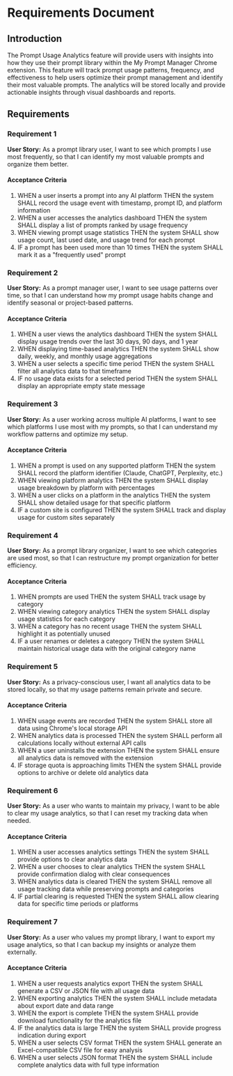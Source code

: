 # Requirements Document

## Introduction

The Prompt Usage Analytics feature will provide users with insights into how they use their prompt library within the My Prompt Manager Chrome extension. This feature will track prompt usage patterns, frequency, and effectiveness to help users optimize their prompt management and identify their most valuable prompts. The analytics will be stored locally and provide actionable insights through visual dashboards and reports.

## Requirements

### Requirement 1

**User Story:** As a prompt library user, I want to see which prompts I use most frequently, so that I can identify my most valuable prompts and organize them better.

#### Acceptance Criteria

1. WHEN a user inserts a prompt into any AI platform THEN the system SHALL record the usage event with timestamp, prompt ID, and platform information
2. WHEN a user accesses the analytics dashboard THEN the system SHALL display a list of prompts ranked by usage frequency
3. WHEN viewing prompt usage statistics THEN the system SHALL show usage count, last used date, and usage trend for each prompt
4. IF a prompt has been used more than 10 times THEN the system SHALL mark it as a "frequently used" prompt

### Requirement 2

**User Story:** As a prompt manager user, I want to see usage patterns over time, so that I can understand how my prompt usage habits change and identify seasonal or project-based patterns.

#### Acceptance Criteria

1. WHEN a user views the analytics dashboard THEN the system SHALL display usage trends over the last 30 days, 90 days, and 1 year
2. WHEN displaying time-based analytics THEN the system SHALL show daily, weekly, and monthly usage aggregations
3. WHEN a user selects a specific time period THEN the system SHALL filter all analytics data to that timeframe
4. IF no usage data exists for a selected period THEN the system SHALL display an appropriate empty state message

### Requirement 3

**User Story:** As a user working across multiple AI platforms, I want to see which platforms I use most with my prompts, so that I can understand my workflow patterns and optimize my setup.

#### Acceptance Criteria

1. WHEN a prompt is used on any supported platform THEN the system SHALL record the platform identifier (Claude, ChatGPT, Perplexity, etc.)
2. WHEN viewing platform analytics THEN the system SHALL display usage breakdown by platform with percentages
3. WHEN a user clicks on a platform in the analytics THEN the system SHALL show detailed usage for that specific platform
4. IF a custom site is configured THEN the system SHALL track and display usage for custom sites separately

### Requirement 4

**User Story:** As a prompt library organizer, I want to see which categories are used most, so that I can restructure my prompt organization for better efficiency.

#### Acceptance Criteria

1. WHEN prompts are used THEN the system SHALL track usage by category
2. WHEN viewing category analytics THEN the system SHALL display usage statistics for each category
3. WHEN a category has no recent usage THEN the system SHALL highlight it as potentially unused
4. IF a user renames or deletes a category THEN the system SHALL maintain historical usage data with the original category name

### Requirement 5

**User Story:** As a privacy-conscious user, I want all analytics data to be stored locally, so that my usage patterns remain private and secure.

#### Acceptance Criteria

1. WHEN usage events are recorded THEN the system SHALL store all data using Chrome's local storage API
2. WHEN analytics data is processed THEN the system SHALL perform all calculations locally without external API calls
3. WHEN a user uninstalls the extension THEN the system SHALL ensure all analytics data is removed with the extension
4. IF storage quota is approaching limits THEN the system SHALL provide options to archive or delete old analytics data

### Requirement 6

**User Story:** As a user who wants to maintain my privacy, I want to be able to clear my usage analytics, so that I can reset my tracking data when needed.

#### Acceptance Criteria

1. WHEN a user accesses analytics settings THEN the system SHALL provide options to clear analytics data
2. WHEN a user chooses to clear analytics THEN the system SHALL provide confirmation dialog with clear consequences
3. WHEN analytics data is cleared THEN the system SHALL remove all usage tracking data while preserving prompts and categories
4. IF partial clearing is requested THEN the system SHALL allow clearing data for specific time periods or platforms

### Requirement 7

**User Story:** As a user who values my prompt library, I want to export my usage analytics, so that I can backup my insights or analyze them externally.

#### Acceptance Criteria

1. WHEN a user requests analytics export THEN the system SHALL generate a CSV or JSON file with all usage data
2. WHEN exporting analytics THEN the system SHALL include metadata about export date and data range
3. WHEN the export is complete THEN the system SHALL provide download functionality for the analytics file
4. IF the analytics data is large THEN the system SHALL provide progress indication during export
5. WHEN a user selects CSV format THEN the system SHALL generate an Excel-compatible CSV file for easy analysis
6. WHEN a user selects JSON format THEN the system SHALL include complete analytics data with full type information